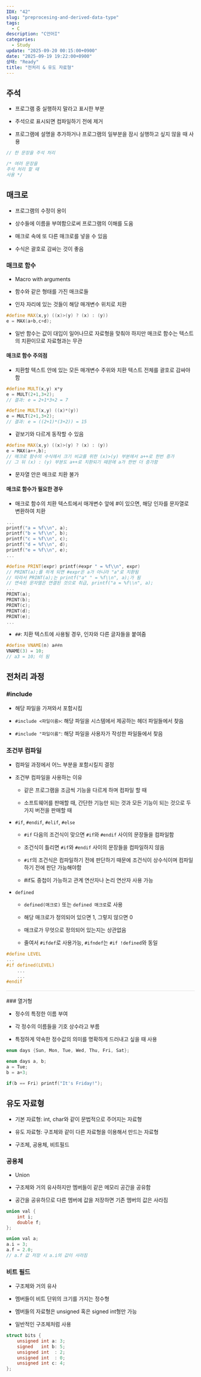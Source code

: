```yaml
---
IDX: "42"
slug: "preprocesing-and-derived-data-type"
tags:
  - C
description: "C언어I"
categories:
  - Study
update: "2025-09-20 00:15:00+0900"
date: "2025-09-19 19:22:00+0900"
상태: "Ready"
title: "전처리 & 유도 자료형"
---
```

## 주석

- 프로그램 중 실행하지 말라고 표시한 부분

- 주석으로 표시되면 컴파일하기 전에 제거

- 프로그램에 설명을 추가하거나 프로그램의 일부분을 잠시 실행하고 싶지 않을 때 사용

```c++
// 한 문장을 주석 처리

/* 여러 문장을
주석 처리 할 때
사용 */
```

## 매크로

- 프로그램의 수정이 용이

- 상수들에 이름을 부여함으로써 프로그램의 이해를 도움

- 매크로 속에 또 다른 매크로를 넣을 수 있음

- 수식은 괄호로 감싸는 것이 좋음

### 매크로 함수

- Macro with arguments

- 함수와 같은 형태를 가진 매크로들

- 인자 자리에 있는 것들이 해당 매개변수 위치로 치환

```c++
#define MAX(x,y) ((x)>(y) ? (x) : (y))
e = MAX(a+b,c+d);
```

- 일반 함수는 값이 대입이 일어나므로 자료형을 맞춰야 하지만 매크로 함수는 텍스트의 치환이므로 자료형과는 무관

#### 매크로 함수 주의점

- 치환할 텍스트 안에 있는 모든 매개변수 주위와 치환 텍스트 전체를 괄호로 감싸야 함

```c++
#define MULT(x,y) x*y
e = MULT(2+1,3+2);
// 결과: e = 2+1*3+2 = 7

#define MULT(x,y) ((x)*(y))
e = MULT(2+1,3+2);
// 결과: e = ((2+1)*(3+2)) = 15
```

- 겉보기와 다르게 동작할 수 있음

```c++
#define MAX(x,y) ((x)>(y) ? (x) : (y))
e = MAX(a++,b);
// 매크로 함수의 수식에서 크기 비교를 위한 (x)>(y) 부분에서 a++로 한번 증가
// 그 뒤 (x) : (y) 부분도 a++로 치환되기 때문에 a가 한번 더 증가함
```

- 문자열 안은 매크로 치환 불가

#### 매크로 함수가 필요한 경우

- 매크로 함수의 치환 텍스트에서 매개변수 앞에 #이 있으면, 해당 인자를 문자열로 변환하여 치환

```c++
...
printf("a = %f\\n", a);
printf("b = %f\\n", b);
printf("c = %f\\n", c);
printf("d = %f\\n", d);
printf("e = %f\\n", e);
...
```

```c++
#define PRINT(expr) printf(#expr " = %f\\n", expr)
// PRINT(a);를 하게 되면 #expr은 a가 아니라 "a"로 치환됨
// 따라서 PRINT(a);는 printf("a" " = %f\\n", a);가 됨
// 연속된 문자열은 연결된 것으로 취급, printf("a = %f\\n", a);
...
PRINT(a);
PRINT(b);
PRINT(c);
PRINT(d);
PRINT(e);
...
```

- `##`: 치환 텍스트에 사용될 경우, 인자와 다른 글자들을 붙여줌

```c++
#define VNAME(n) a##n
VNAME(3) = 10;
// a3 = 10; 이 됨
```

## 전처리 과정

### #include

- 해당 파일을 가져와서 포함시킴

- `#include <파일이름>`: 해당 파일을 시스템에서 제공하는 헤더 파일들에서 찾음

- `#include "파일이름"`: 해당 파일을 사용자가 작성한 파일들에서 찾음

### 조건부 컴파일

- 컴파일 과정에서 어느 부분을 포함시킬지 결정

- 조건부 컴파일을 사용하는 이유

    - 같은 프로그램을 조금씩 기능을 다르게 하며 컴파일 할 때

    - 소프트웨어를 판매할 때, 간단한 기능만 되는 것과 모든 기능이 되는 것으로 두 가지 버전을 판매할 때

- `#if`, `#endif`, `#elif`, `#else`

    - `#if` 다음의 조건식이 맞으면 `#if`와 `#endif` 사이의 문장들을 컴파일함

    - 조건식이 틀리면 `#if`와 `#endif` 사이의 문장들을 컴파일하지 않음

    - `#if`의 조건식은 컴파일하기 전에 판단하기 때문에 조건식이 상수식이며 컴파일하기 전에 판단 가능해야함

    - #if도 중첩이 가능하고 관계 연산자나 논리 연산자 사용 가능

- `defined`

    - `defined(매크로)` 또는 `defined 매크로`로 사용

    - 해당 매크로가 정의되어 있으면 1, 그렇지 않으면 0

    - 매크로가 무엇으로 정의되어 있는지는 상관없음

    - 줄여서 `#ifdef`로 사용가능, `#ifndef`는 `#if !defined`와 동일

```c++
#define LEVEL
...
#if defined(LEVEL)
    ...
    ...
#endif
```

<hr style="border: none; height: 1px; background-color: #e0e0e0; margin: 16px 0;" />
### 열거형

- 정수의 특정한 이름 부여

- 각 정수의 이름들을 기호 상수라고 부름

- 특정하게 약속한 정수값의 의미를 명확하게 드러내고 싶을 때 사용

```c++
enum days {Sun, Mon, Tue, Wed, Thu, Fri, Sat};

enum days a, b;
a = Tue;
b = a+3;

if(b == Fri) printf("It's Friday!");
```

## 유도 자료형

- 기본 자료형: int, char와 같이 문법적으로 주어지는 자료형

- 유도 자료형: 구조체와 같이 다른 자료형을 이용해서 만드는 자료형

- 구조체, 공용체, 비트필드

### 공용체

- Union

- 구조체와 거의 유사하지만 멤버들이 같은 메모리 공간을 공유함

- 공간을 공유하므로 다른 멤버에 값을 저장하면 기존 멤버의 값은 사라짐

```c++
union val {
    int i;
    double f;
};

union val a;
a.i = 3;
a.f = 2.0;
// a.f 값 저장 시 a.i의 값이 사라짐
```

### 비트 필드

- 구조체와 거의 유사

- 멤버들이 비트 단위의 크기를 가지는 정수형

- 멤버들의 자료형은 unsigned 혹은 signed int형만 가능

- 일반적인 구조체처럼 사용

```c++
struct bits {
    unsigned int a: 3;
    signed   int b: 5;
    unsigned int  : 2;
    unsigned int  : 0;
    unsigned int c: 4;
};
```


